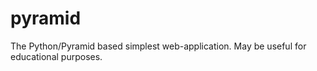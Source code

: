 pyramid
=======

The Python/Pyramid based simplest web-application. May be useful for educational purposes.
